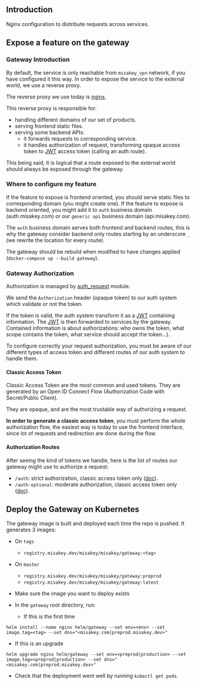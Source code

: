 ## Introduction

Nginx configuration to distribute requests across services.

## Expose a feature on the gateway

### Gateway Introduction

By default, the service is only reachable from `misakey_vpn` network, if you have configured it this way. In order to expose the service to the external world, we use a reverse proxy.

The reverse proxy we use today is [nginx](https://www.nginx.com/resources/wiki/).

This reverse proxy is responsible for:
- handling different domains of our set of products.
- serving frontend static files.
- serving some backend APIs:
  - it forwards requests to corresponding service.
  - it handles authorization of request, transforming opaque access token to [JWT](https://tools.ietf.org/html/rfc7519) access token (calling an auth route).

This being said, it is logical that a route exposed to the external world should always be exposed through the gateway.

### Where to configure my feature

If the feature to expose is frontend oriented, you should serve static files to corresponding domain (you might create one).
If the feature to expose is backend oriented, you might add it to `auth` business domain (auth.misakey.com) or our `generic api` business domain (api.misakey.com).

The `auth` business domain serves both frontend and backend routes, this is why the gateway consider backend only routes starting by an underscore `_` (we rewrite the location for every route).

The gateway should be rebuild when modified to have changes applied (`docker-compose up --build gateway`).

### Gateway Authorization

Authorization is managed by [auth_request](http://nginx.org/en/docs/http/ngx_http_auth_request_module.html) module.

We send the `Authorization` header (opaque token) to our auth system which validate or not the token.

If the token is valid, the auth system transform it as a [JWT](https://tools.ietf.org/html/rfc7519) containing information. The [JWT](https://tools.ietf.org/html/rfc7519) is then forwarded to services by the gateway.
Contained information is about authorizations: who owns the token, what scope contains the token, what service should accept the token...).

To configure correctly your request authorization, you must be aware of our different types of access token and different routes of our auth system to handle them.

#### Classic Access Token

Classic Access Token are the most common and used tokens. They are generated by an Open ID Connect Flow (Authorization Code with Secret/Public Client).

They are opaque, and are the most trustable way of authorizing a request.

**In order to generate a classic access token**, you must perform the whole authorization flow, the easiest way is today to use the frontend interface, since lot of requests and redirection are done during the flow.

#### Authorization Routes

After seeing the kind of tokens we handle, here is the list of routes our gateway might use to authorize a request:

- `/auth`: strict authorization, classic access token only ([doc](https://docs.misakey.dev/backend/?urls.primaryName=Auth#/Private/get_auth)).
- `/auth-optional`: moderate authorization, classic access token only ([doc](https://docs.misakey.dev/backend/?urls.primaryName=Auth#/Private/get_auth_optional)).

## Deploy the Gateway on Kubernetes

The gateway image is built and deployed each time the repo is pushed. It generates 3 images:

- On `tags`
  - `registry.misakey.dev/misakey/misakey/gateway:<tag>`
- On `master`
  - `registry.misakey.dev/misakey/misakey/gateway:preprod`
  - `registry.misakey.dev/misakey/misakey/gateway:latest`


- Make sure the image you want to deploy exists
- In the `gateway` root directory, run:
  - If this is the first time
```
helm install --name nginx helm/gateway --set env=<env> --set image.tag=<tag> --set dns="<misakey.com|preprod.misakey.dev>"
```
  - If this is an upgrade
```
helm upgrade nginx helm/gateway --set env=<preprod|production> --set image.tag=<preprod|production> --set dns="<misakey.com|preprod.misakey.dev>"
```
- Check that the deployment went well by running `kubectl get pods`.
